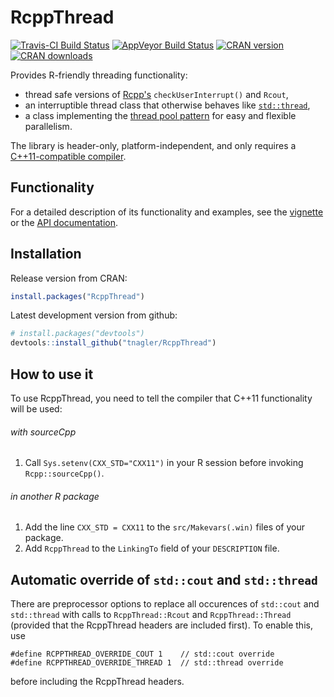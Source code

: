 # RcppThread

[![Travis-CI Build Status](https://travis-ci.org/tnagler/RcppThread.svg?branch=master)](https://travis-ci.org/tnagler/RcppThread) 
[![AppVeyor Build Status](https://ci.appveyor.com/api/projects/status/github/tnagler/RcppThread?branch=master&svg=true)](https://ci.appveyor.com/project/tnagler/RcppThread)
[![CRAN version](http://www.r-pkg.org/badges/version/RcppThread)](https://cran.r-project.org/package=RcppThread) 
[![CRAN downloads](http://cranlogs.r-pkg.org/badges/RcppThread)](https://cran.r-project.org/package=RcppThread)

Provides R-friendly threading functionality: 

  * thread safe versions of [Rcpp's](http://www.rcpp.org/)
    `checkUserInterrupt()` and `Rcout`,
  * an interruptible thread class that otherwise behaves like 
   [`std::thread`](http://en.cppreference.com/w/cpp/thread/thread),
  * a class implementing the [thread pool
    pattern](https://en.wikipedia.org/wiki/Thread_pool) for easy and flexible
    parallelism.

The library is header-only, platform-independent, and only 
requires a 
[C++11-compatible compiler](http://en.cppreference.com/w/cpp/compiler_support#cpp11).

## Functionality

For a detailed description of its functionality and examples, see the 
[vignette](https://github.com/tnagler/RcppThread/blob/master/vignettes/RcppThread.Rmd)
or the [API documentation](https://tnagler.github.io/RcppThread/).

## Installation

Release version from CRAN:

``` r
install.packages("RcppThread")
```

Latest development version from github:

``` r
# install.packages("devtools")
devtools::install_github("tnagler/RcppThread")
```

## How to use it

To use RcppThread, you need to tell the compiler that C++11 functionality will
be used:

###### with sourceCpp

1. Call `Sys.setenv(CXX_STD="CXX11")` in your R session before invoking `Rcpp::sourceCpp()`.

###### in another R package

1. Add the line `CXX_STD = CXX11` to the `src/Makevars(.win)` files of your package.
2. Add `RcppThread` to the `LinkingTo` field of your `DESCRIPTION` file.

## Automatic override of `std::cout` and `std::thread`

There are preprocessor options to replace all occurences of `std::cout` and 
`std::thread` with calls to `RcppThread::Rcout` and `RcppThread::Thread` 
(provided that the RcppThread headers are included first). To enable this, use 
```
#define RCPPTHREAD_OVERRIDE_COUT 1    // std::cout override
#define RCPPTHREAD_OVERRIDE_THREAD 1  // std::thread override
```
before including the RcppThread headers.
